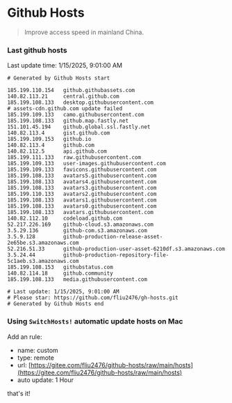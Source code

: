 # Github Hosts

> Improve access speed in mainland China.

### Last github hosts

Last update time: 1/15/2025, 9:01:00 AM

```base
# Generated by Github Hosts start 

185.199.110.154   github.githubassets.com
140.82.113.21     central.github.com
185.199.108.133   desktop.githubusercontent.com
# assets-cdn.github.com update failed
185.199.109.133   camo.githubusercontent.com
185.199.108.133   github.map.fastly.net
151.101.45.194    github.global.ssl.fastly.net
140.82.113.4      gist.github.com
185.199.109.153   github.io
140.82.113.4      github.com
140.82.112.5      api.github.com
185.199.111.133   raw.githubusercontent.com
185.199.109.133   user-images.githubusercontent.com
185.199.109.133   favicons.githubusercontent.com
185.199.108.133   avatars5.githubusercontent.com
185.199.108.133   avatars4.githubusercontent.com
185.199.108.133   avatars3.githubusercontent.com
185.199.110.133   avatars2.githubusercontent.com
185.199.108.133   avatars1.githubusercontent.com
185.199.108.133   avatars0.githubusercontent.com
185.199.108.133   avatars.githubusercontent.com
140.82.112.10     codeload.github.com
52.217.226.169    github-cloud.s3.amazonaws.com
3.5.29.136        github-com.s3.amazonaws.com
3.5.9.128         github-production-release-asset-2e65be.s3.amazonaws.com
52.216.51.33      github-production-user-asset-6210df.s3.amazonaws.com
3.5.24.44         github-production-repository-file-5c1aeb.s3.amazonaws.com
185.199.108.153   githubstatus.com
140.82.114.18     github.community
185.199.108.133   media.githubusercontent.com

# Last update: 1/15/2025, 9:01:00 AM
# Please star: https://github.com/fliu2476/gh-hosts.git
# Generated by Github Hosts end
```

### Using `SwitchHosts!` automatic update hosts on Mac
Add an rule:
- name: custom
- type: remote
- url: [https://gitee.com/fliu2476/github-hosts/raw/main/hosts](https://gitee.com/fliu2476/github-hosts/raw/main/hosts)
- auto update: 1 Hour

that's it!

